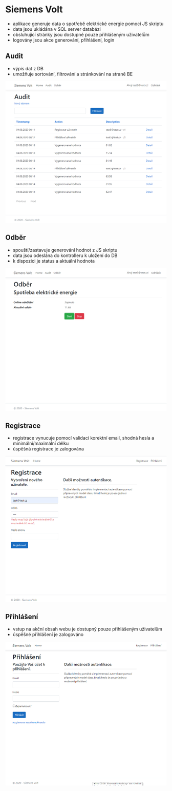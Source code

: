# Siemens Volt

- aplikace generuje data o spotřebě elektrické energie pomocí JS skriptu
- data jsou ukládána v SQL server databázi
- obsluhující stránky jsou dostupné pouze přihlášeným uživatelům
- logovány jsou akce generování, přihlášení, login

## Audit

- výpis dat z DB
- umožňuje sortování, filtrování a stránkování na straně BE

![audit](assets/audit.PNG "Audit")

## Odběr

- spouští/zastavuje generování hodnot z JS skriptu
- data jsou odeslána do kontrolleru k uložení do DB
- k dispozici je status a aktuální hodnota

![odber](assets/odber.PNG "Odber")

## Registrace

- registrace vynucuje pomocí validací korektní email, shodná hesla a minimální/maximální délku
- úspěšná registrace je zalogována

![registrace](assets/registrace.PNG "Registrace")

## Přihlášení

- vstup na akční obsah webu je dostupný pouze přihlášeným uživatelům
- úspěšné přihlášení je zalogováno

![prihlaseni](assets/prihlaseni.PNG "Prihlaseni")